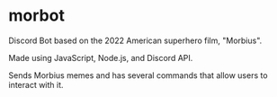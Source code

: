 # morbot
Discord Bot based on the 2022 American superhero film, "Morbius".

Made using JavaScript, Node.js, and Discord API.

Sends Morbius memes and has several commands that allow users to interact with it.
